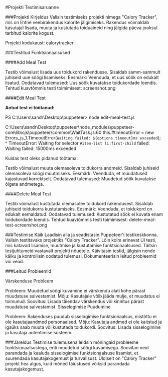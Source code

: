 #Projekti Testimisaruanne

###Projekti Kirjeldus
Valisin testimiseks projekti nimega "Calory Tracker", mis on lihtne veebirakendus kalorite jälgimiseks. Rakendus võimaldab kasutajal lisada, muuta ja kustutada toiduaineid ning jälgida päeva jooksul tarbitud kalorite kogust.

Projekti kodukaust: calorytracker

###Testitud Funktsionaalsused

####Add Meal Test

Testib võimalust lisada uus toidukord rakendusse.
Sisaldab samm-sammult juhiseid uue söögi lisamiseks.
Eesmärk: Veenduda, et uus söök on edukalt lisatud.
Oodatavad tulemused: Uus söök kuvatakse toidukordade loendis.
Tehtud kuavtõmmis testi toimimisest: screenshot.png


####Edit Meal Test

**Antud test ei töötanud:**

PS C:\Users\sandr\Desktop\puppeteer> node edit-meal-test.js

C:\Users\sandr\Desktop\puppeteer\node_modules\puppeteer-core\lib\cjs\puppeteer\common\WaitTask.js:60
        this.#timeoutError = new Errors_js_1.TimeoutError(`Waiting failed: ${options.timeout}ms exceeded`);
                             ^
TimeoutError: Waiting for selector `#item-list li:first-child` failed: Waiting failed: 15000ms exceeded

Kuidas test oleks pidanud töötama:

Testib võimalust muuta olemasoleva toidukorra andmeid.
Sisaldab juhiseid olemasoleva söögi muutmiseks.
Eesmärk: Veenduda, et muudatused kajastuvad korrektselt.
Oodatavad tulemused: Muudetud söök kuvatakse õigete andmetega.

####Delete Meal Test

Testib võimalust kustutada olemasolev toidukord rakendusest.
Sisaldab juhiseid toidukorra kustutamiseks.
Eesmärk: Veenduda, et toidukord on edukalt eemaldatud.
Oodatavad tulemused: Kustutatud söök ei kuvata enam toidukordade loendis.
Tehtud kuavtõmmis testi toimimisest: delete-meal-test-screenshot.png

###Testimise Käik
Laadisin alla ja seadistasin Puppeteer'i testikeskkonna.
Valisin testitavaks projektiks "Calory Tracker".
Lõin kolm erinevat UI testi, mis katavad lisamise, muutmise ja kustutamise funktsionaalsused.
Täitsin testjuhtumeid vastavalt projekti nõuetele.
Käivitasin testid, jälgisin nende käiku ja kontrollisin oodatud tulemusi.
Dokumenteerisin leitud probleemid või vead.

###Leitud Probleemid

Värskenduse Probleem

Probleem: Muudetud söögi kuvamine ei värskendu alati kohe pärast muudatuse salvestamist.
Mõju: Kasutajale võib jääda mulje, et muudatus ei toimunud.
Soovitus: Lisada täiendav värskendus või kinnitus pärast muudatuse salvestamist.
Sisselogimise Puudumine

Probleem: Rakenduses puudub sisselogimise funktsionaalsus, mistõttu ei ole kasutajaandmed personaalsed.
Mõju: Kasutaja andmed ei ole kaitstud ja igaüks saab muuta või kustutada toidukordi.
Soovitus: Lisada sisselogimine ja kasutaja autentimise süsteem.

###Järeldus
Testimise tulemusena leidsin mõningaid probleeme funktsionaalsustega, eriti muudetud söögi kuvamisega. Soovitan neid parandada ja kaaluda sisselogimise funktsionaalsuse lisamist, et suurendada kasutajakogemust ja turvalisust. Üldiselt on "Calory Tracker" projekt hea algus, kuid mõned täiustused võiksid parandada kasutajakogemust.





